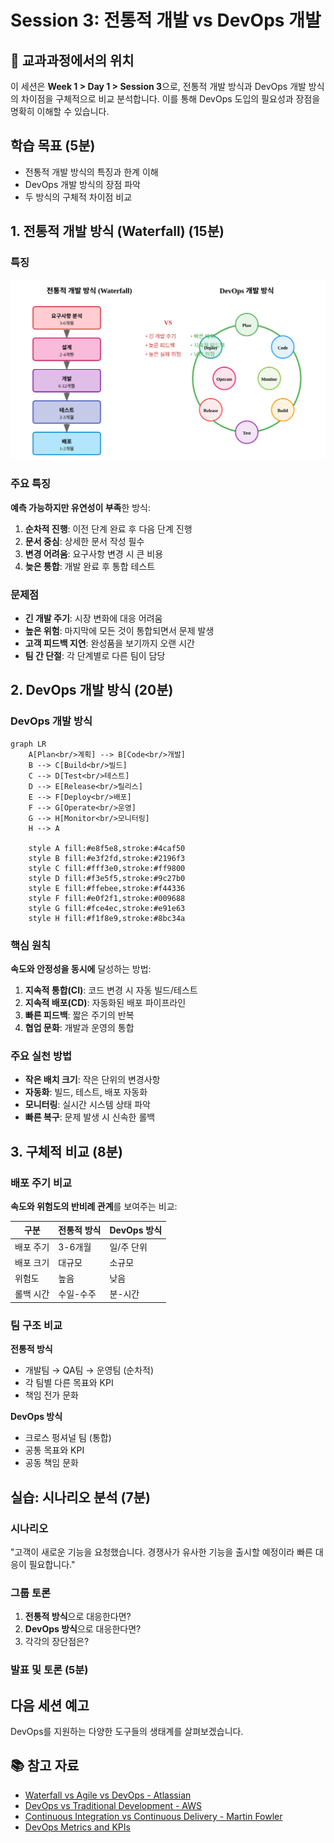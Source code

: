# Session 3: 전통적 개발 vs DevOps 개발

## 📍 교과과정에서의 위치
이 세션은 **Week 1 > Day 1 > Session 3**으로, 전통적 개발 방식과 DevOps 개발 방식의 차이점을 구체적으로 비교 분석합니다. 이를 통해 DevOps 도입의 필요성과 장점을 명확히 이해할 수 있습니다.

## 학습 목표 (5분)
- 전통적 개발 방식의 특징과 한계 이해
- DevOps 개발 방식의 장점 파악
- 두 방식의 구체적 차이점 비교

## 1. 전통적 개발 방식 (Waterfall) (15분)

### 특징

![Traditional vs DevOps Development](../images/traditional-vs-devops.svg)

### 주요 특징
**예측 가능하지만 유연성이 부족**한 방식:
1. **순차적 진행**: 이전 단계 완료 후 다음 단계 진행
2. **문서 중심**: 상세한 문서 작성 필수
3. **변경 어려움**: 요구사항 변경 시 큰 비용
4. **늦은 통합**: 개발 완료 후 통합 테스트

### 문제점
- **긴 개발 주기**: 시장 변화에 대응 어려움
- **높은 위험**: 마지막에 모든 것이 통합되면서 문제 발생
- **고객 피드백 지연**: 완성품을 보기까지 오랜 시간
- **팀 간 단절**: 각 단계별로 다른 팀이 담당

## 2. DevOps 개발 방식 (20분)

### DevOps 개발 방식

```mermaid
graph LR
    A[Plan<br/>계획] --> B[Code<br/>개발]
    B --> C[Build<br/>빌드]
    C --> D[Test<br/>테스트]
    D --> E[Release<br/>릴리스]
    E --> F[Deploy<br/>배포]
    F --> G[Operate<br/>운영]
    G --> H[Monitor<br/>모니터링]
    H --> A
    
    style A fill:#e8f5e8,stroke:#4caf50
    style B fill:#e3f2fd,stroke:#2196f3
    style C fill:#fff3e0,stroke:#ff9800
    style D fill:#f3e5f5,stroke:#9c27b0
    style E fill:#ffebee,stroke:#f44336
    style F fill:#e0f2f1,stroke:#009688
    style G fill:#fce4ec,stroke:#e91e63
    style H fill:#f1f8e9,stroke:#8bc34a
```

### 핵심 원칙
**속도와 안정성을 동시에** 달성하는 방법:
1. **지속적 통합(CI)**: 코드 변경 시 자동 빌드/테스트
2. **지속적 배포(CD)**: 자동화된 배포 파이프라인
3. **빠른 피드백**: 짧은 주기의 반복
4. **협업 문화**: 개발과 운영의 통합

### 주요 실천 방법
- **작은 배치 크기**: 작은 단위의 변경사항
- **자동화**: 빌드, 테스트, 배포 자동화
- **모니터링**: 실시간 시스템 상태 파악
- **빠른 복구**: 문제 발생 시 신속한 롤백

## 3. 구체적 비교 (8분)

### 배포 주기 비교
**속도와 위험도의 반비례 관계**를 보여주는 비교:

| 구분 | 전통적 방식 | DevOps 방식 |
|------|-------------|-------------|
| 배포 주기 | 3-6개월 | 일/주 단위 |
| 배포 크기 | 대규모 | 소규모 |
| 위험도 | 높음 | 낮음 |
| 롤백 시간 | 수일-수주 | 분-시간 |

### 팀 구조 비교
**전통적 방식**
- 개발팀 → QA팀 → 운영팀 (순차적)
- 각 팀별 다른 목표와 KPI
- 책임 전가 문화

**DevOps 방식**
- 크로스 펑셔널 팀 (통합)
- 공통 목표와 KPI
- 공동 책임 문화

## 실습: 시나리오 분석 (7분)

### 시나리오
"고객이 새로운 기능을 요청했습니다. 경쟁사가 유사한 기능을 출시할 예정이라 빠른 대응이 필요합니다."

### 그룹 토론
1. **전통적 방식**으로 대응한다면?
2. **DevOps 방식**으로 대응한다면?
3. 각각의 장단점은?

### 발표 및 토론 (5분)

## 다음 세션 예고
DevOps를 지원하는 다양한 도구들의 생태계를 살펴보겠습니다.

## 📚 참고 자료
- [Waterfall vs Agile vs DevOps - Atlassian](https://www.atlassian.com/agile/project-management/project-management-intro)
- [DevOps vs Traditional Development - AWS](https://aws.amazon.com/devops/what-is-devops/)
- [Continuous Integration vs Continuous Delivery - Martin Fowler](https://martinfowler.com/articles/continuousIntegration.html)
- [DevOps Metrics and KPIs](https://cloud.google.com/architecture/devops/devops-measurement-monitoring-and-observability)